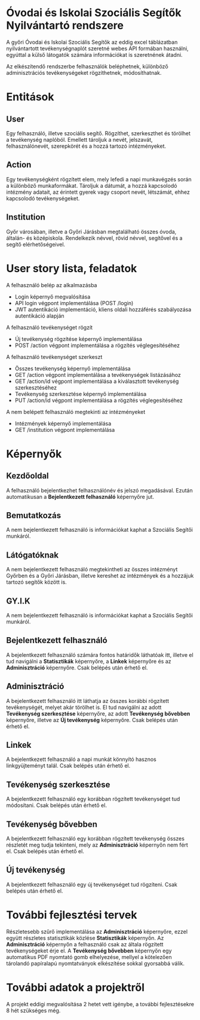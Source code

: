 # Óvodai és Iskolai Szociális Segítők Nyilvántartó rendszere

A győri Óvodai és Iskolai Szociális Segítők az eddig excel táblázatban nyilvántartott tevékenységnaplót szeretné webes API formában használni, egyúttal a külső látogatók számára információkat is szeretnének átadni.

Az elkészítendő rendszerbe felhasználók beléphetnek, különböző adminisztrációs tevékenységeket rögzíthetnek, módosíthatnak.

# Entitások

## User

Egy felhasználó, illetve szociális segítő. Rögzíthet, szerkeszthet és törölhet a tevékenység naplóból. Emellett tároljuk a nevét, jelszavát, felhasználónevét, szerepkörét és a hozzá tartozó intézményeket.

## Action

Egy tevékenységként rögzített elem, mely lefedi a napi munkavégzés során a különböző munkaformákat. Tároljuk a dátumát, a hozzá kapcsolodó intézmény adatait, az érintett gyerek vagy csoport nevét, létszámát, ehhez kapcsolodó tevékenységeket.

## Institution

Győr városában, illetve a Győri Járásban megtalálható összes óvoda, általán- és középiskola. Rendelkezik névvel, rövid névvel, segítővel és a segítő elérhetőségeivel.

# User story lista, feladatok

A felhasználó belép az alkalmazásba

- Login képernyő megvalósítása
- API login végpont implementálása (POST /login)
- JWT autentikáció implementáció, kliens oldali hozzáférés szabályozása autentikáció alapján

A felhasználó tevékenységet rögzít

- Új tevékenység rögzítése képernyő implementálása
- POST /action végpont implementálása a rögzítés véglegesítéséhez

A felhasználó tevékenységet szerkeszt

- Összes tevékenység képernyő implementálása
- GET /action végpont implementálása a tevékenységek listázásához
- GET /action/id végpont implementálása a kiválasztott tevékenység szerkesztéséhez
- Tevékenység szerkesztése képernyő implementálása
- PUT /action/id végpont implementálása a rögzítés véglegesítéséhez

A nem belépett felhasználó megtekinti az intézményeket

- Intézmények képernyő implementálása
- GET /institution végpont implementálása

# Képernyők

## Kezdőoldal

A felhasználó bejelentkezhet felhasználónév és jelszó megadásával. Ezután automatikusan a **Bejelentkezett felhasználó** képernyőre jut.

## Bemutatkozás

A nem bejelentkezett felhasználó is információkat kaphat a Szociális Segítői munkáról.

## Látógatóknak

A nem bejelentkezett felhasználó megtekintheti az összes intézményt Győrben és a Győri Járásban, illetve kereshet az intézmények és a hozzájuk tartozó segítők között is.

## GY.I.K

A nem bejelentkezett felhasználó is információkat kaphat a Szociális Segítői munkáról.

## Bejelentkezett felhasználó

A bejelentkezett felhasználó számára fontos határidők láthatóak itt, illetve el tud navigálni a **Statisztikák** képernyőre, a **Linkek** képernyőre és az **Adminisztráció** képernyőre. Csak belépés után érhető el.

## Adminisztráció

A bejelentkezett felhasználó itt láthatja az összes korábbi rögzített tevékenységét, melyet akár törölhet is. El tud navigálni az adott **Tevékenység szerkesztése** képernyőre, az adott **Tevékenység bővebben** képernyőre, illetve az **Új tevékenység** képernyőre. Csak belépés után érhető el.

## Linkek

A bejelentkezett felhasználó a napi munkát könnyító hasznos linkgyüjteményt talál. Csak belépés után érhető el.

## Tevékenység szerkesztése

A bejelentkezett felhasználó egy korábban rögzített tevékenységet tud módosítani. Csak belépés után érhető el.

## Tevékenység bővebben

A bejelentkezett felhasználó egy korábban rögzített tevékenység összes részletét meg tudja tekinteni, mely az **Adminisztráció** képernyőn nem fért el. Csak belépés után érhető el.

## Új tevékenység

A bejelentkezett felhasználó egy új tevékenységet tud rögzíteni. Csak belépés után érhető el.

# További fejlesztési tervek

Részletesebb szűrő implementálása az **Adminisztráció** képernyőre, ezzel együtt részletes statisztikák közlése **Statisztikák** képernyőn.
Az **Adminisztráció** képernyőn a felhasználó csak az általa rögzített tevékenységeket érje el.
A **Tevékenység bővebben** képernyőn egy automatikus PDF nyomtató gomb elhelyezése, mellyel a kötelezően tárolandó papíralapú nyomtatványok elkészítése sokkal gyorsabbá válik.

# További adatok a projektről

A projekt eddigi megvalósítása 2 hetet vett igénybe, a további fejlesztésekre 8 hét szükséges még.
